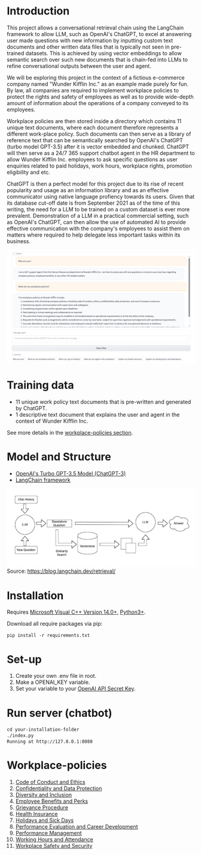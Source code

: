 # Introduction
This project allows a conversational retrieval chain using the LangChain framework to allow LLM, such as OpenAI's ChatGPT, to excel at answering user made questions with new information by inputting custom text documents and other written data files that is typically not seen in pre-trained datasets. This is achieved by using vector embeddings to allow semantic search over such new documents that is chain-fed into LLMs to refine conversational outputs between the user and agent. 

We will be exploring this project in the context of a fictious e-commerce company named "Wunder Kifflin Inc." as an example made purely for fun. By law, all companies are required to implement workplace policies to protect the rights and safety of employees as well as to provide wide-depth amount of information about the operations of a company conveyed to its employees.

Workplace policies are then stored inside a directory which contains 11 unique text documents, where each document therefore represents a different work-place policy. Such documents can then serve as a library of reference text that can be semantically searched by OpenAI's ChatGPT (turbo model GPT-3.5) after it is vector embedded and chunked. ChatGPT will then serve as a 24/7 365 support chatbot agent in the HR department to allow Wunder Kifflin Inc. employees to ask specific questions as user enquiries related to paid holidays, work hours, workplace rights, promotion eligibility and etc. 

ChatGPT is then a perfect model for this project due to its rise of recent popularity and usage as an information library and as an effective communicator using native language profiency towards its users. Given that its database cut-off date is from September 2021 as of the time of this writing, the need for a LLM to be trained on a custom dataset is ever more prevalent.
Demonstration of a LLM in a practical commercial setting, such as OpenAI's ChatGPT, can then allow the use of automated AI to provide effective communication with the company's employees to assist them on matters where required to help delegate less important tasks within its business.

![image](./chatbot-screenshot.png)


# Training data
- 11 unique work policy text documents that is pre-written and generated by ChatGPT.
- 1 descriptive text document that explains the user and agent in the context of Wunder Kifflin Inc. <br/>

See more details in the [workplace-policies section](#workplace-policies).


# Model and Structure
- [OpenAI's Turbo GPT-3.5 Model (ChatGPT-3)](https://openai.com/chatgpt)
- [LangChain framework](https://python.langchain.com/docs/get_started/introduction.html)

![image](./retrieval-step-diagram.png) <br/>
Source: https://blog.langchain.dev/retrieval/


# Installation
Requires [Microsoft Visual C++ Version 14.0+](https://visualstudio.microsoft.com/downloads/#build-tools-for-visual-studio), [Python3+](https://www.python.org/downloads/).

Download all require packages via pip:
```
pip install -r requirements.txt
```


# Set-up
1. Create your own .env file in root.
2. Make a OPENAI_KEY variable.
3. Set your variable to your [OpenAI API Secret Key](https://platform.openai.com/account/api-keys).

# Run server (chatbot)

```
cd your-installation-folder
./index.py
Running at http://127.0.0.1:8080
```


# Workplace-policies

1. [Code of Conduct and Ethics](/work-policies/Code_of_conduct_and_ethics.txt)
2. [Confidentiality and Data Protection](/work-policies/Confidentiality_and_data_protection.txt)
3. [Diversity and Inclusion](/work-policies/Diversity_and_inclusion.txt)
4. [Employee Benefits and Perks](/work-policies/Employee_benefits_and_perks.txt)
5. [Grievance Procedure](/work-policies/Grievance_procedure.txt)
6. [Health Insurance](/work-policies/Health_insurance.txt)
7. [Holidays and Sick Days](/work-policies/Holidays_and_sick_days.txt)
8. [Performance Evaluation and Career Development](/work-policies/Performance_evaluation_and_career_development.txt)
9. [Performance Management](/work-policies/Performance_management.txt)
10. [Working Hours and Attendance](/work-policies/Working_hours_and_attendance.txt)
11. [Workplace Safety and Security](/work-policies/Workplace_safety_and_security.txt)